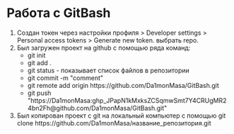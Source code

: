 <h1>Работа с GitBash</h1>
<p>
<ol>
  <li>Создан токен через настройки профиля > Developer settings > Personal access tokens > Generate new token. выбрать repo.</li>
  <li>Был загружен проект на github с помощью ряда команд:
    <ul>
       <li>git init</li>
       <li>git add .</li>
       <li>git status - показывает список файлов в репозитории</li>
       <li>git commit -m "comment"</li>
       <li>git remote add origin https://github.com/Da1monMasa/GitBash.git</li>
       <li>git push "https://Da1monMasa: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@github.com/Da1monMasa/GitBash.git"</li>
    </ul>
  </li>
  <li>Был копирован проект с git на локальный компьютер с помощью git clone https://github.com/Da1monMasa/название_репозитория.git
</p>

